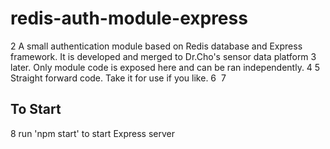 # redis-auth-module-express
2
A small authentication module based on Redis database and Express framework. It is developed and merged to Dr.Cho's sensor data platform
3
later. Only module code is exposed here and can be ran independently. 
4
​
5
Straight forward code. Take it for use if you like. 
6
​
7
## To Start
8
run 'npm start' to start Express server
